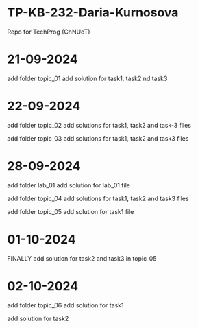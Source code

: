 # TP-KB-232-Daria-Kurnosova
Repo for TechProg (ChNUoT)

# 21-09-2024
add folder topic_01
add solution for task1, task2 nd task3

# 22-09-2024
add folder topic_02
add solutions for task1, task2 and task-3 files

add folder topic_03
add solutions for task1, task2 and task3 files

# 28-09-2024
add folder lab_01
add solution for lab_01 file

add folder topic_04
add solutions for task1, task2 and task3 files

add folder topic_05
add solution for task1 file

# 01-10-2024

FINALLY add solution for task2 and task3 in topic_05

# 02-10-2024

add folder topic_06
add solution for task1

add solution for task2